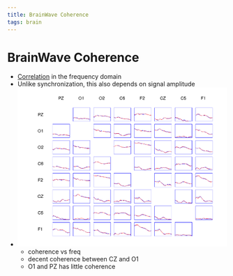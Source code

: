 ```yaml
---
title: BrainWave Coherence
tags: brain
---
```


# BrainWave Coherence
- [Correlation](Correlation.md) in the frequency domain
- Unlike synchronization, this also depends on signal amplitude
- ![im](assets/Pasted%20Image%2020220502162442.png)
	- coherence vs freq
	- decent coherence between CZ and O1
	- O1 and PZ has little coherence






















































